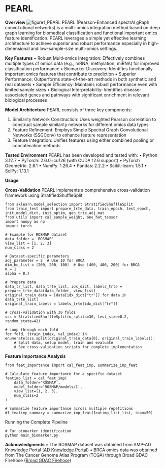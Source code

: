 # PEARL
**Overview**
![figure1_PEARL](https://github.com/user-attachments/assets/caa66e48-6155-4619-93fe-7816aae24d33)
PEARL (Pearson-Enhanced spectrAl gRaph convoLutional networks) is a multi-omics integration method based on deep graph learning for biomedical classification and functional important omics feature identification. PEARL leverages a simple yet effective learning architecture to achieve superior and robust performance especially in high-dimensional and low-sample-size multi-omics settings.

**Key Features**
•	Robust Multi-omics Integration: Effectively combines multiple types of omics data (e.g., mRNA, methylation, miRNA) for improved classification performance
•	Biomarker Discovery: Identifies functionally important omics features that contribute to prediction
•	Superior Performance: Outperforms state-of-the-art methods in both synthetic and real datasets
•	Sample Efficiency: Maintains robust performance even with limited sample sizes
•	Biological Interpretability: Identifies disease-associated genes and pathways with significant enrichment in relevant biological processes

**Model Architecture**
PEARL consists of three key components:
1.	Similarity Network Construction: Uses weighted Pearson correlation to construct sample similarity networks for different omics data types
2.	Feature Refinement: Employs Simple Spectral Graph Convolutional Networks (SSGConv) to enhance feature representation
3.	Feature Integration: Unifies features using either combined pooling or concatenation methods

**Tested Environment**
PEARL has been developed and tested with:
•	Python: 3.12.7
•	PyTorch: 2.6.0+cu126 (with CUDA 12.6 support)
•	PyTorch Geometric: 2.6.1
•	NumPy: 1.26.4
•	Pandas: 2.2.2
•	Scikit-learn: 1.5.1
•	SciPy: 1.13.1

**Usage**

**Cross-Validation**
PEARL implements a comprehensive cross-validation framework using StratifiedShuffleSplit:
```
from sklearn.model_selection import StratifiedShuffleSplit
from train_test import prepare_trte_data, train_epoch, test_epoch, init_model_dict, init_optim, gen_trte_adj_mat
from utils import cal_sample_weight, one_hot_tensor
import numpy as np
import torch

# Example for ROSMAP dataset
data_folder = 'ROSMAP'
view_list = [1, 2, 3]
num_class = 2

# Dataset-specific parameters
adj_parameter = 2  # Use 10 for BRCA
dim_he_list = [200, 200, 100]  # Use [400, 400, 200] for BRCA
K = 1
alpha = 0.7

# Prepare data
data_tr_list, data_trte_list, idx_dict, labels_trte = prepare_trte_data(data_folder, view_list)
original_train_data = [data[idx_dict["tr"]] for data in data_trte_list]
original_train_labels = labels_trte[idx_dict["tr"]]

# Cross-validation with 30 folds
sss = StratifiedShuffleSplit(n_splits=30, test_size=0.2, random_state=42)

# Loop through each fold
for fold, (train_index, val_index) in enumerate(sss.split(original_train_data[0], original_train_labels)):
    # Split data, setup model, train and evaluate
    # See cross-validation scripts for complete implementation
```
**Feature Importance Analysis**
```
from feat_importance import cal_feat_imp, summarize_imp_feat

# Calculate feature importance for a specific dataset
featimp_list = cal_feat_imp(
    data_folder='ROSMAP',
    model_folder='ROSMAP/models/1',
    view_list=[1, 2, 3],
    num_class=2
)

# Summarize feature importance across multiple repetitions
df_featimp_summary = summarize_imp_feat(featimp_list_list, topn=50)
```
Running the Complete Pipeline
```
# For biomarker identification
python main_biomarker.py
```
**Acknowledgments**
•	The ROSMAP dataset was obtained from AMP-AD Knowledge Portal ([AD Knowledge Portal]([url](https://adknowledgeportal.synapse.org/)))
•	BRCA omics data was obtained from The Cancer Genome Atlas Program (TCGA) through Broad GDAC Firehose ([Broad GDAC Firehose]([url](https://gdac.broadinstitute.org/)))
